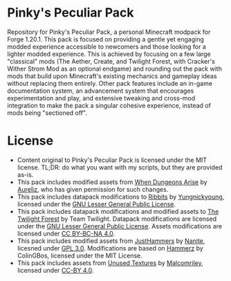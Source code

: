 # Pinky's Peculiar Pack

Repository for Pinky's Peculiar Pack, a personal Minecraft modpack for Forge 1.20.1. This pack is focused on providing a gentle yet engaging modded experience accessible to newcomers and those looking for a lighter modded experience. This is achieved by focusing on a few large "classical" mods (The Aether, Create, and Twilight Forest, with Cracker's Wither Strom Mod as an optional endgame) and rounding out the pack with mods that build upon Minecraft's existing mechanics and gameplay ideas without replacing them entirely. Other pack features include an in-game documentation system, an advancement system that encourages experimentation and play, and extensive tweaking and cross-mod integration to make the pack a singular cohesive experience, instead of mods being "sectioned off".

# License

* Content original to Pinky's Peculiar Pack is licensed under the MIT license. TL;DR: do what you want with my scripts, but they are provided as-is.
* This pack includes modified assets from [When Dungeons Arise](https://www.curseforge.com/minecraft/mc-mods/when-dungeons-arise) by [Aureljz](https://www.curseforge.com/members/aureljz/), who has given permission for such changes.
* This pack includes datapack modifications to [Ribbits](https://github.com/yungnickyoung/Ribbits) by [Yungnickyoung](https://github.com/yungnickyoung/), licensed under the [GNU Lesser General Public License](https://github.com/yungnickyoung/Ribbits).
* This pack includes datapack modifications and modified assets to [The Twilight Forest](https://github.com/TeamTwilight/twilightforest) by Team Twilight. Datapack modifications are licensed under the [GNU Lesser General Public License](https://github.com/TeamTwilight/twilightforest/blob/1.21.x/LICENSE). Assets modifications are licensed under [CC BY-BC-NA 4.0](https://github.com/TeamTwilight/twilightforest/blob/1.21.x/ASSET_LICENSE).
* This pack includes modified assets from [JustHammers](https://github.com/Nanite/JustHammers) by [Nanite](https://github.com/nanite), licesned under [GPL 3.0](https://github.com/Nanite/JustHammers?tab=GPL-3.0-1-ov-file#readme). Modifications are based on [Hammerz](https://github.com/ColinGBos/Hammerz) by ColinGBos, licensed under the MIT License.
* This pack includes assets from [Unused Textures](https://github.com/malcolmriley/unused-textures) by [Malcomriley](https://github.com/malcolmriley), licensed under [CC-BY 4.0](https://github.com/malcolmriley/unused-textures?tab=CC-BY-4.0-1-ov-file#readme).
